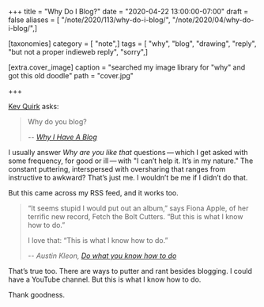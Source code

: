 +++
title = "Why Do I Blog?"
date = "2020-04-22 13:00:00-07:00"
draft = false
aliases = [ "/note/2020/113/why-do-i-blog/", "/note/2020/04/why-do-i-blog/",]

[taxonomies]
category = [ "note",]
tags = [ "why", "blog", "drawing", "reply", "but not a proper indieweb reply", "sorry",]

[extra.cover_image]
caption = "searched my image library for \"why\" and got this old doodle"
path = "cover.jpg"

+++

[Kev Quirk]: https://kevq.uk

[Kev Quirk][] asks:

[Why I Have A Blog]: https://kevq.uk/why-i-have-a-blog

> Why do you blog?
>
> -- <cite>[Why I Have A Blog][]</cite>

I usually answer *Why are you like that* questions — which I get asked
with some frequency, for good or ill — with "I can’t help it. It’s in my
nature." The constant puttering, interspersed with oversharing that
ranges from instructive to awkward? That’s just me. I wouldn’t be me if
I didn’t do that.

But this came across my RSS feed, and it works too.

[Do what you know how to do]: https://austinkleon.com/2020/04/19/do-what-you-know-how-to-do/

> “It seems stupid I would put out an album,” says Fiona Apple, of her terrific
> new record, Fetch the Bolt Cutters. “But this is what I know how to do.”
>
> I love that: “This is what I know how to do.”
>
> -- <cite>Austin Kleon, [Do what you know how to do][]</cite>

That’s true too. There are ways to putter and rant besides blogging. I
could have a YouTube channel. But this is what I know how to do.

Thank goodness.